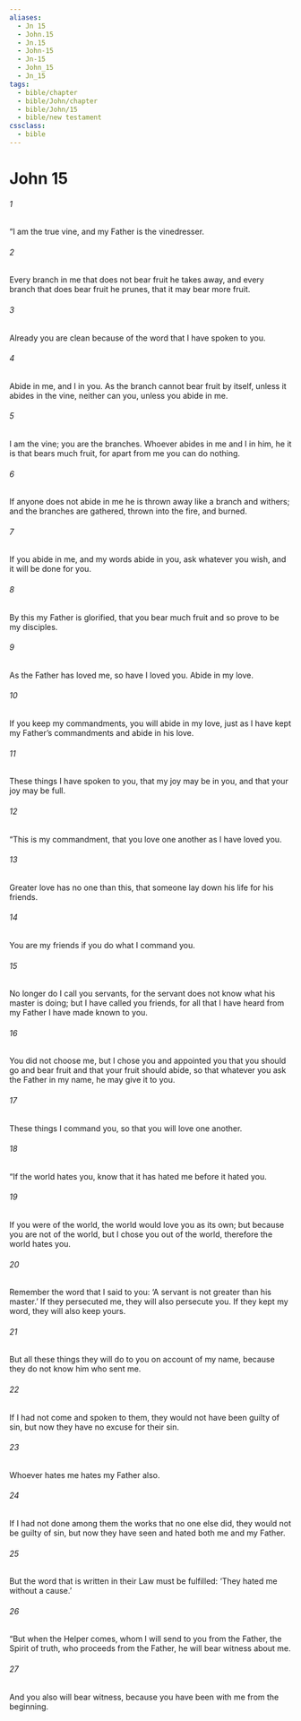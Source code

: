 ```yaml
---
aliases:
  - Jn 15
  - John.15
  - Jn.15
  - John-15
  - Jn-15
  - John_15
  - Jn_15
tags:
  - bible/chapter
  - bible/John/chapter
  - bible/John/15
  - bible/new testament
cssclass:
  - bible
---
```


# John 15

###### 1
“I am the     true vine, and my Father is     the vinedresser.
###### 2
Every branch in me that does not bear fruit he takes away, and every branch that does bear fruit he prunes, that it may bear more fruit.
###### 3
Already you are clean because of the word that I have spoken to you.
###### 4
Abide in me, and I in you. As the branch cannot bear fruit by itself, unless it abides in the vine, neither can you, unless you abide in me.
###### 5
I am the vine; you are the branches. Whoever abides in me and I in him, he it is that bears much fruit, for apart from me you can do nothing.
###### 6
If anyone does not abide in me he is thrown away like a branch and withers; and the branches are gathered, thrown into the fire, and burned.
###### 7
If you abide in me, and my words abide in you, ask whatever you wish, and it will be done for you.
###### 8
By this my Father is glorified, that you bear much fruit and so prove to be my disciples.
###### 9
As the Father has loved me, so have I loved you. Abide in my love.
###### 10
If you keep my commandments, you will abide in my love, just as I have kept my Father’s commandments and abide in his love.
###### 11
These things I have spoken to you, that my joy may be in you, and that your joy may be full.
###### 12
“This is my commandment, that you love one another as I have loved you.
###### 13
Greater love has no one than this, that someone lay down his life for his friends.
###### 14
You are my friends if you do what I command you.
###### 15
No longer do I call you servants,  for the servant does not know what his master is doing; but I have called you friends, for all that I have heard from my Father I have made known to you.
###### 16
You did not choose me, but I chose you and appointed you that you should go and bear fruit and that your fruit should abide, so that whatever you ask the Father in my name, he may give it to you.
###### 17
These things I command you, so that you will love one another.
###### 18
“If the world hates you, know that it has hated me before it hated you.
###### 19
If you were of the world, the world would love you as its own; but because you are not of the world, but I chose you out of the world, therefore the world hates you.
###### 20
Remember the word that I said to you: ‘A servant is not greater than his master.’ If they persecuted me, they will also persecute you. If they kept my word, they will also keep yours.
###### 21
But all these things they will do to you on account of my name, because they do not know him who sent me.
###### 22
If I had not come and spoken to them, they would not have been guilty of sin,  but now they have no excuse for their sin.
###### 23
Whoever hates me hates my Father also.
###### 24
If I had not done among them the works that no one else did, they would not be guilty of sin, but now they have seen and hated both me and my Father.
###### 25
But the word that is written in their Law must be fulfilled: ‘They hated me without a cause.’
###### 26
“But     when the Helper comes, whom I will send to you from the Father, the Spirit of truth, who proceeds from the Father,     he will bear witness about me.
###### 27
And you also will bear witness, because you have been with me from the beginning.


